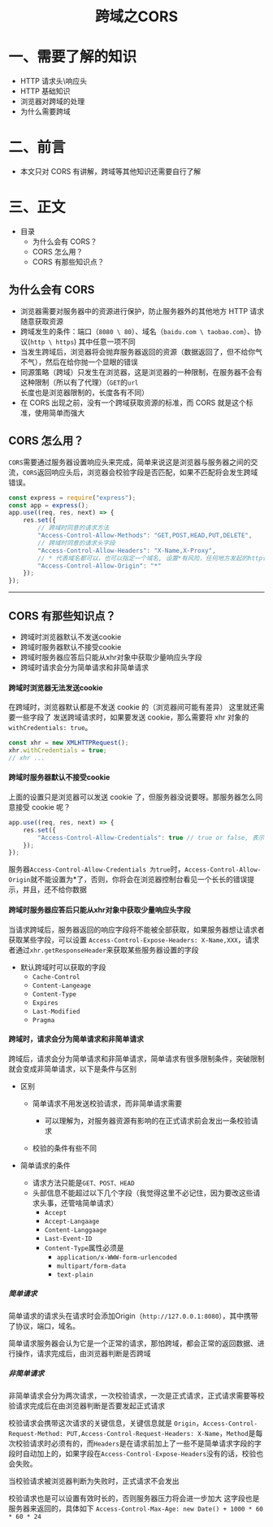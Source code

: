 
<h1 style='text-align:center;'>跨域之CORS</h1>

# 一、需要了解的知识

- HTTP 请求头\响应头
- HTTP 基础知识
- 浏览器对跨域的处理
- 为什么需要跨域

# 二、前言

- 本文只对 CORS 有讲解，跨域等其他知识还需要自行了解

# 三、正文
- 目录
    - 为什么会有 CORS？
    - CORS 怎么用？
    - CORS 有那些知识点？

## 为什么会有 CORS

- 浏览器需要对服务器中的资源进行保护，防止服务器外的其他地方 HTTP 请求随意获取资源
- 跨域发生的条件：端口（`8080 \ 80`）、域名（`baidu.com \ taobao.com`）、协议(`http \ https`) 其中任意一项不同
- 当发生跨域后，浏览器将会抛弃服务器返回的资源（数据返回了，但不给你气不气），然后在给你抛一个显眼的错误
- 同源策略（跨域）只发生在浏览器，这是浏览器的一种限制，在服务器不会有这种限制（所以有了代理）（`GET`的`url`长度也是浏览器限制的，长度各有不同）
- 在 CORS 出现之前，没有一个跨域获取资源的标准，而 CORS 就是这个标准，使用简单而强大

## CORS 怎么用？

`CORS`需要通过服务器设置响应头来完成，简单来说这是浏览器与服务器之间的交流，`CORS`返回响应头后，浏览器会校验字段是否匹配，如果不匹配将会发生跨域错误。

```js
const express = require("express");
const app = express();
app.use((req, res, next) => {
    res.set({
        // 跨域时同意的请求方法
        "Access-Control-Allow-Methods": "GET,POST,HEAD,PUT,DELETE",
        // 跨域时同意的请求头字段
        "Access-Control-Allow-Headers": "X-Name,X-Proxy",
        // * 代表域名都可以，也可以指定一个域名, 设置*有风险，任何地方发起的http请求浏览器都认为是合法的
        "Access-Control-Allow-Origin": "*"
    });
});
```


----------------

## CORS 有那些知识点？
- 跨域时浏览器默认不发送cookie
- 跨域时服务器默认不接受cookie
- 跨域时服务器应答后只能从xhr对象中获取少量响应头字段
- 跨域时请求会分为简单请求和非简单请求



#### 跨域时浏览器无法发送cookie
在跨域时，浏览器默认都是不发送 cookie 的（浏览器间可能有差异）
这里就还需要一些字段了
发送跨域请求时，如果要发送 cookie，那么需要将 xhr 对象的`withCredentials: true`。

```js
const xhr = new XMLHTTPRequest();
xhr.withCredentials = true;
// xhr ...
```



#### 跨域时服务器默认不接受cookie
上面的设置只是浏览器可以发送 cookie 了，但服务器没说要呀。那服务器怎么同意接受 
    cookie 呢？
```js
app.use((req, res, next) => {
    res.set({
        "Access-Control-Allow-Credentials": true // true or false, 表示是否接受cookie
    });
});
```
服务器`Access-Control-Allow-Credentials 为true`时，`Access-Control-Allow-Origin`就不能设置为*了，否则，你将会在浏览器控制台看见一个长长的错误提示，并且，还不给你数据


#### 跨域时服务器应答后只能从xhr对象中获取少量响应头字段
当请求跨域后，服务器返回的响应字段将不能被全部获取，如果服务器想让请求者获取某些字段，可以设置 `Access-Control-Expose-Headers: X-Name,XXX`，请求者通过`xhr.getResponseHeader`来获取某些服务器设置的字段

- 默认跨域时可以获取的字段
    - `Cache-Control`
    - `Content-Langeage`
    - `Content-Type`
    - `Expires`
    - `Last-Modified`
    - `Pragma`


#### 跨域时，请求会分为简单请求和非简单请求
跨域后，请求会分为简单请求和非简单请求，简单请求有很多限制条件，突破限制就会变成非简单请求，以下是条件与区别

- 区别
    - 简单请求不用发送校验请求，而非简单请求需要
        - 可以理解为，对服务器资源有影响的在正式请求前会发出一条校验请求
    
    - 校验的条件有些不同

- 简单请求的条件
    - 请求方法只能是`GET、POST、HEAD`
    - 头部信息不能超过以下几个字段（我觉得这里不必记住，因为要改这些请求头事，还管啥简单请求）
        - `Accept`
        - `Accept-Langaage`
        - `Content-Langgaage`
        - `Last-Event-ID`
        - `Content-Type`属性必须是
            - `application/x-WWW-form-urlencoded`
            - `multipart/form-data`
            - `text-plain`


##### 简单请求
简单请求的请求头在请求时会添加Origin（`http://127.0.0.1:8080`），其中携带了协议，端口，域名。

简单请求服务器会认为它是一个正常的请求，那怕跨域，都会正常的返回数据、进行操作，请求完成后，由浏览器判断是否跨域

##### 非简单请求
非简单请求会分为两次请求，一次校验请求，一次是正式请求，正式请求需要等校验请求完成后在由浏览器判断是否要发起正式请求

校验请求会携带这次请求的关键信息，关键信息就是 `Origin`，`Access-Control-Request-Method: PUT,Access-Control-Request-Headers: X-Name`，`Method`是每次校验请求时必须有的，而`Headers`是在请求前加上了一些不是简单请求字段的字段时自动加上的，如果字段在`Access-Control-Expose-Headers`没有的话，校验也会失败。

当校验请求被浏览器判断为失败时，正式请求不会发出

校验请求也是可以设置有效时长的，否则服务器压力将会进一步加大
这字段也是服务器来返回的，具体如下
`Access-Control-Max-Age: new Date() + 1000 * 60 * 60 * 24`











